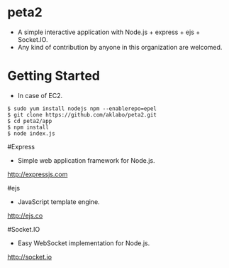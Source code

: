 # peta2

- A simple interactive application with Node.js + express + ejs + Socket.IO.
- Any kind of contribution by anyone in this organization are welcomed.

# Getting Started

- In case of EC2.

```
$ sudo yum install nodejs npm --enablerepo=epel
$ git clone https://github.com/aklabo/peta2.git
$ cd peta2/app
$ npm install
$ node index.js
```

#Express

- Simple web application framework for Node.js.

http://expressjs.com

#ejs

- JavaScript template engine.

http://ejs.co

#Socket.IO

- Easy WebSocket implementation for Node.js.

http://socket.io


